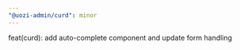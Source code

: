 ```yaml
---
"@uozi-admin/curd": minor
---
```


feat(curd): add auto-complete component and update form handling
